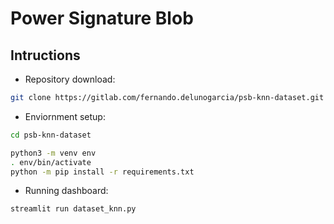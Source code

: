 # Power Signature Blob


## Intructions

- Repository download:
```sh
git clone https://gitlab.com/fernando.delunogarcia/psb-knn-dataset.git
```

- Enviornment setup:
```sh
cd psb-knn-dataset

python3 -m venv env
. env/bin/activate
python -m pip install -r requirements.txt
```

- Running dashboard:
```sh
streamlit run dataset_knn.py
```